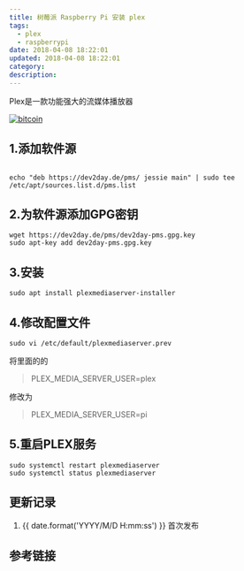 ```yaml
---
title: 树莓派 Raspberry Pi 安装 plex
tags:
  - plex
  - raspberrypi
date: 2018-04-08 18:22:01
updated: 2018-04-08 18:22:01
category:
description:
---
```


Plex是一款功能强大的流媒体播放器

<!-- more -->

[![bitcoin](https://static.lidong.me/upload/images/UqMscMvsN.jpg)](https://static.lidong.me/upload/images/UqMscMvsN.jpg)

## 1.添加软件源
```

echo "deb https://dev2day.de/pms/ jessie main" | sudo tee /etc/apt/sources.list.d/pms.list
```

## 2.为软件源添加GPG密钥

```
wget https://dev2day.de/pms/dev2day-pms.gpg.key
sudo apt-key add dev2day-pms.gpg.key
```

## 3.安装

```
sudo apt install plexmediaserver-installer
```

## 4.修改配置文件

```
sudo vi /etc/default/plexmediaserver.prev
```

将里面的的

> PLEX_MEDIA_SERVER_USER=plex

修改为

> PLEX_MEDIA_SERVER_USER=pi

## 5.重启PLEX服务

```
sudo systemctl restart plexmediaserver
sudo systemctl status plexmediaserver
```

## 更新记录

1. {{ date.format('YYYY/M/D H:mm:ss') }} 首次发布

## 参考链接

